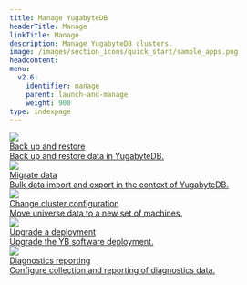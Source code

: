 ```yaml
---
title: Manage YugabyteDB
headerTitle: Manage
linkTitle: Manage
description: Manage YugabyteDB clusters.
image: /images/section_icons/quick_start/sample_apps.png
headcontent:
menu:
  v2.6:
    identifier: manage
    parent: launch-and-manage
    weight: 900
type: indexpage
---
```


<div class="row">
  <div class="col-12 col-md-6 col-lg-12 col-xl-6">
    <a class="section-link icon-offset" href="backup-restore/">
      <div class="head">
        <img class="icon" src="/images/section_icons/manage/backup.png" aria-hidden="true" />
        <div class="title">Back up and restore</div>
      </div>
      <div class="body">
        Back up and restore data in YugabyteDB.
      </div>
    </a>
  </div>

  <div class="col-12 col-md-6 col-lg-12 col-xl-6">
    <a class="section-link icon-offset" href="data-migration/">
      <div class="head">
        <img class="icon" src="/images/section_icons/index/deploy.png" aria-hidden="true" />
        <div class="title">Migrate data</div>
      </div>
      <div class="body">
        Bulk data import and export in the context of YugabyteDB.
      </div>
    </a>
  </div>

  <div class="col-12 col-md-6 col-lg-12 col-xl-6">
    <a class="section-link icon-offset" href="./change-cluster-config/">
      <div class="head">
        <img class="icon" src="/images/section_icons/deploy/enterprise/administer.png" aria-hidden="true" />
        <div class="title">Change cluster configuration</div>
      </div>
      <div class="body">
          Move universe data to a new set of machines.
      </div>
    </a>
  </div>

  <div class="col-12 col-md-6 col-lg-12 col-xl-6">
    <a class="section-link icon-offset" href="./upgrade-deployment/">
      <div class="head">
        <img class="icon" src="/images/section_icons/deploy/enterprise/administer.png" aria-hidden="true" />
        <div class="title">Upgrade a deployment</div>
      </div>
      <div class="body">
          Upgrade the YB software deployment.
      </div>
    </a>
  </div>

  <div class="col-12 col-md-6 col-lg-12 col-xl-6">
    <a class="section-link icon-offset" href="diagnostics-reporting/">
      <div class="head">
        <img class="icon" src="/images/section_icons/manage/diagnostics.png" aria-hidden="true" />
        <div class="title">Diagnostics reporting</div>
      </div>
      <div class="body">
        Configure collection and reporting of diagnostics data.
      </div>
    </a>
  </div>

</div>
